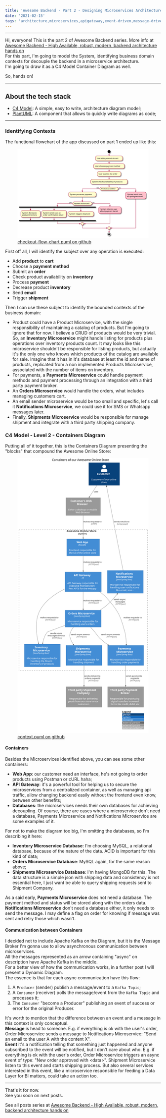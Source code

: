 ```yaml
---
title: 'Awesome Backend - Part 2 - Designing Microservices Architecture and C4 Level 2 Diagram'
date: '2021-02-15'
tags: 'architecture,microservices,apigateway,event-driven,message-driven,apache kafka,c4model,ddd'
---
```


---
Hi, everyone!
This is the part 2 of Awesome Backend series.
More info at <a href="../posts/hands-on-aws-agw-terraform-sls-framework-part-2">Awesome Backend - High Available, robust, modern, backend architecture hands on</a>  
For this part, I'm going to model the System, identifying business domain contexts for decouple the backend in a microservice architecture.  
I'm going to draw it as a C4 Model Container Diagram as well.

So, hands on!

---

## About the tech stack
- [C4 Model](https://c4model.com/): A simple, easy to write, architecture diagram model;
- [PlantUML](https://plantuml.com/): A component that allows to quickly write diagrams as code;

---

### Identifying Contexts
The functional flowchart of the app discussed on part 1 ended up like this:
 <figure>
    <img src="https://raw.githubusercontent.com/viniciusvasti/awesome-backend/master/awesome-backend-docs/src/flowcharts/checkout-flow-chart.svg" />
  <figcaption><a href="https://raw.githubusercontent.com/viniciusvasti/awesome-backend/master/awesome-backend-docs/src/flowcharts/checkout-flow-chart.puml">checkout-flow-chart.puml on github</a></figcaption>
</figure>

First off all, I will identify the subject over any operation is executed:
- Add **product** to **cart**
- Choose a **payment method**
- Submit an **order**
- Check product availability on **inventory**
- Process **payment**
- Decrease product **inventory**
- Send **email**
- Trigger **shipment**

Then I can use these subject to identify the bounded contexts of the business domain:
- Product could have a Product Microservice, with the single responsibility of maintaining a catalog of products. But I'm going to ignore that for now. I believe a CRUD of products would be very trivial.  
So, an **Inventory Microservice** might handle listing for products plus operations over inventory products count. It may looks like this microservice shouldn't be responsible for listing products, but actually it's the only one who knows which products of the catalog are available for sale. Imagine that it has in it's database at least the id and name of products, replicated from a non implemented Products Microservice, associated with the number of items on inventory.  
- For payments, a **Payments Microservice** could handle payment methods and payment processing through an integration with a third party payment broker.  
- An **Orders Microservice** would handle the orders, what includes managing customers cart.  
- An email sender microservice would be too small and specific, let's call it **Notifications Microservice**, we could use it for SMS or Whatsapp messages later.  
- Finally, **Shipments Microservice** would be responsible for manage shipment and integrate with a third party shipping company.

### C4 Model - Level 2 - Containers Diagram
Putting all of it together, this is the Containers Diagram presenting the "blocks" that compound the Awesome Online Store:

 <figure>
    <img src="https://raw.githubusercontent.com/viniciusvasti/awesome-backend/master/awesome-backend-docs/src/Awesome%20Online%20Store/conteiners.svg" />
  <figcaption><a href="https://raw.githubusercontent.com/viniciusvasti/awesome-backend/master/awesome-backend-docs/src/Awesome%20Online%20Store/conteiners.puml">context.puml on github</a></figcaption>
</figure>

#### Containers
Besides the Microservices identified above, you can see some other containers:
- **Web App**: our customer need an interface, he's not going to order products using Postman or cURL haha;
- **API Gateway**: it's a powerful tool for helping us to secure the microservices from a centralized container, as well as managing api traffic, allow changing backend easily without the frontend even know, between other benefits;
- **Databases**: the microservices needs their own databases for achieving decoupling. Of course, there are cases where a microservice don't need a database, Payments Microservice and Notifications Microservice are some examples of it.

For not to make the diagram too big, I'm omitting the databases, so I'm describing it here:
- **Inventory Microservice Database**: I'm choosing MySQL, a relational database, because of the nature of the data. ACID is important for this kind of data;
- **Orders Microservice Database**: MySQL again, for the same reason above;
- **Shipments Microservice Database**: I'm having MongoDB for this. The data structure is a simple json with shipping data and consistency is not essential here, I just want be able to query shipping requests sent to Shipment Company.

As a said early, **Payments Microservice** does not need a database. The payment method and status will be stored along with the orders data.  
**Notifications Microservice** don't need a database either, it only needs to send the message. I may define a flag on order for knowing if message was sent and retry those which wasn't.

#### Communication between Containers
I decided not to include Apache Kafka on the Diagram, but it is the Message Broker I'm gonna use to allow asynchronous communication between microservices.  
All the messages represented as an arrow containing "async" on description have Apache Kafka in the middle.  
For a better view of how the communication works, in a further post I will present a Dynamic Diagram.  
The essence is that for each async communication have this flow:
1. A `Producer` (sender) publish a message/event to a `Kafka Topic`;
2. A `Consumer` (receiver) polls the message/event from the `Kafka Topic` and processes it;
3. The `Consumer` "become a Producer" publishing an event of success or error for the original Producer.

It's worth to mention that the difference between an event and a message in this context is only conceptual.  
**Message** is head to someone. E.g. if everything is ok with the user's order, Order Microservice sends a message to Notifications Microservice: "Send an email to the user A with the content X".  
**Event** it's a notification telling that something just happened and anyone subscribed to the event will be notified, but I don't care about who. E.g. if everything is ok with the user's order, Order Microservice triggers an async event of type: "New order approved with \<data\>". Shipment Microservice listen to this event and starts shipping process. But also several services interested in this event, like a microservice responsible for feeding a Data Layer for BI matters, could take an action too.

---
That's it for now.  
See you soon on next posts.

See all posts series at <a href="../posts/awesome-backend">Awesome Backend - High Available, robust, modern, backend architecture hands on</a>  
